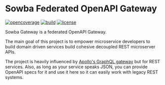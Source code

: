 # Sowba Federated OpenAPI Gateway

[![opencoverage](https://open-coverage.org/api/sowba-io/repos/gateway/badge.svg?branch=main)](https://open-coverage.org/sowba-io/repos/gateway)
[![build](https://img.shields.io/github/checks-status/sowba-io/gateway/main?label=Build)](https://github.com/vangheem/opencoverage/actions)
[![license](https://img.shields.io/github/license/sowba-io/gateway)](https://github.com/vangheem/opencoverage/blob/master/LICENSE)

Sowba Gateway is a federated OpenAPI Gateway.

The main goal of this project is to empower microservice developers to
build domain driven services build cohesive decoupled REST microserver APIs.

The project is heavily influenced by [Apollo's GraphQL gateway](https://www.apollographql.com/docs/federation/)
but for REST services. Also, as long as your service speaks JSON, you can provide
OpenAPI specs for it and use it here so it can easily work with legacy REST systems.
